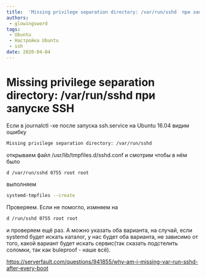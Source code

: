 ```yaml
---
title:  'Missing privilege separation directory: /var/run/sshd  при запуске SSH'
authors: 
 - glowingsword
tags:
 - Ubuntu
 - Настройка Ubuntu
 - ssh
date: 2020-04-04
---
```

# Missing privilege separation directory: /var/run/sshd  при запуске SSH

Если в journalctl -xe после запуска ssh.service на Ubuntu 16.04 видим ошибку 

``` bash
Missing privilege separation directory: /var/run/sshd
```

открываем файл /usr/lib/tmpfiles.d/sshd.conf и смотрим чтобы в нём было

``` bash
d /var/run/sshd 0755 root root
```
выполняем 
``` bash
systemd-tmpfiles --create
```

Проверяем. Если не помогло, измняем на 

``` bash
d /run/sshd 0755 root root
``` 

и проверяем ещё раз. А можно указать оба варианта, на случай, если systemd будет искать каталог, у нас будет оба варианта, не зависимо от того, какой вариант будет искать сервис(так сказать подстелить соломки, так как buleproof - наше всё).


https://serverfault.com/questions/941855/why-am-i-missing-var-run-sshd-after-every-boot
